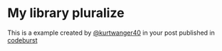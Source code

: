 # My library pluralize

This is a example created by [@kurtwanger40](https://codeburst.io/@kurtwanger40) in your post published in [codeburst](https://codeburst.io/https-chidume-nnamdi-com-npm-module-in-typescript-12b3b22f0724)